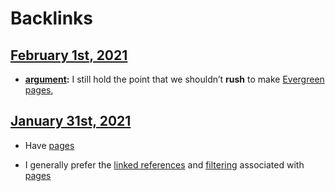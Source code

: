 
# Backlinks
## [February 1st, 2021](<February 1st, 2021.md>)
- **[argument](<argument.md>):** I still hold the point that we shouldn’t **rush** to make [Evergreen](<Evergreen.md>) [pages](<pages.md>),

## [January 31st, 2021](<January 31st, 2021.md>)
- Have [pages](<pages.md>)

- I generally prefer the [linked references](<linked references.md>) and [filtering](<filtering.md>) associated with [pages](<pages.md>)

